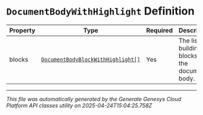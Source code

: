 # `DocumentBodyWithHighlight` Definition

| Property | Type | Required | Description |
|----------|------|----------|-------------|
| blocks | [`DocumentBodyBlockWithHighlight[]`](documentbodyblockwithhighlight-definition.md) | Yes | The list of building blocks for the document body. |

---

*This file was automatically generated by the Generate Genesys Cloud Platform API classes utility on 2025-04-24T15:04:25.758Z*